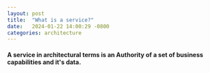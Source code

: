 ```yaml
---
layout: post
title:  "What is a service?"
date:   2024-01-22 14:00:29 -0800
categories: architecture
---
```


#### A service in architectural terms is an Authority of a set of business capabilities and it's data.  



